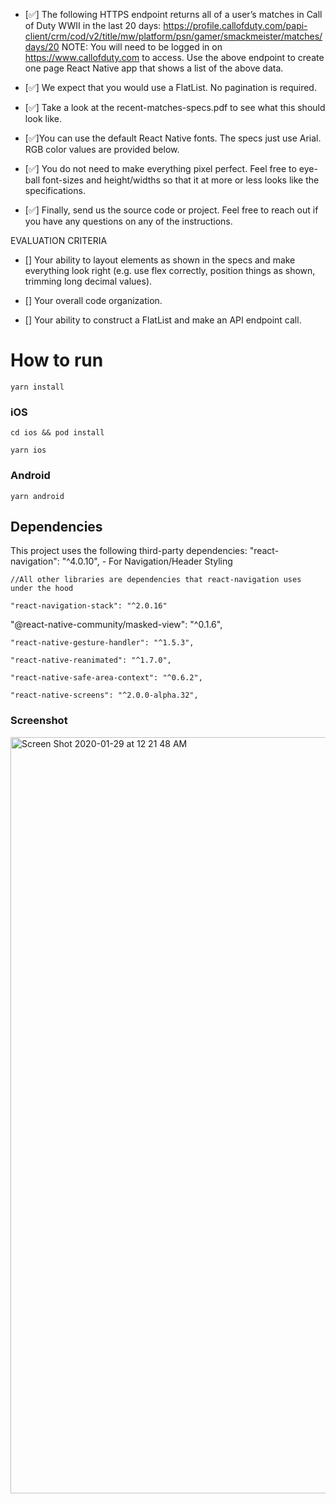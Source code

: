 
- [✅] The following HTTPS endpoint returns all of a user’s matches in Call of Duty WWII in the last 20 days:
https://profile.callofduty.com/papi-client/crm/cod/v2/title/mw/platform/psn/gamer/smackmeister/matches/days/20
NOTE: You will need to be logged in on https://www.callofduty.com to access. 
Use the above endpoint to create one page React Native app that shows a list of the above data.

- [✅] We expect that you would use a FlatList. No pagination is required.

- [✅] Take a look at the recent-matches-specs.pdf to see what this should look like.

- [✅]You can use the default React Native fonts. The specs just use Arial. RGB color values are provided below.

- [✅] You do not need to make everything pixel perfect. Feel free to eye-ball font-sizes and height/widths so that it at more or less looks like the specifications.

- [✅] Finally, send us the source code or project. Feel free to reach out if you have any questions on any of the instructions.
 

EVALUATION CRITERIA

- [] Your ability to layout elements as shown in the specs and make everything look right (e.g. use flex correctly, position things as shown, trimming long decimal values).

- [] Your overall code organization.

- [] Your ability to construct a FlatList and make an API endpoint call. 
 
# How to run

```
yarn install
```
### iOS

```
cd ios && pod install
```

```
yarn ios
```


### Android
```
yarn android 
```

## Dependencies


This project uses the following third-party dependencies:
    "react-navigation": "^4.0.10", - For Navigation/Header Styling

    //All other libraries are dependencies that react-navigation uses under the hood

    "react-navigation-stack": "^2.0.16"  

   "@react-native-community/masked-view": "^0.1.6",

    "react-native-gesture-handler": "^1.5.3",

    "react-native-reanimated": "^1.7.0",

    "react-native-safe-area-context": "^0.6.2",

    "react-native-screens": "^2.0.0-alpha.32",

### Screenshot
<img width="1210" alt="Screen Shot 2020-01-29 at 12 21 48 AM" src="https://user-images.githubusercontent.com/34716202/73344668-9ba2e580-4237-11ea-966a-4928767c6c54.png">
